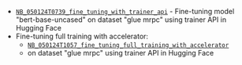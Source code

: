 - [`NB_050124T0739_fine_tuning_with_trainer_api`](https://github.com/ilbaks/skills-HuggingFace/blob/main/NB_050124T0739_fine_tuning_with_trainer_api.ipynb) -  Fine-tuning model "bert-base-uncased" on  dataset  "glue mrpc" using trainer API in Hugging Face
- Fine-tuning full training with accelerator: 
  - [`NB_050124T1057_fine_tuning_full_training_with_accelerator`](https://github.com/ilbaks/skills-HuggingFace/blob/main/NB_050124T0739_fine_tuning_with_trainer_api.ipynb)
  - on  dataset  "glue mrpc" using trainer API in Hugging Face